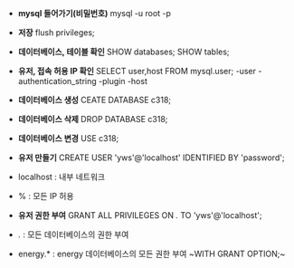 - **mysql 들어가기(비밀번호)**
mysql -u root -p<br />

- **저장**
flush privileges;<br />

- **데이터베이스, 테이블 확인**
SHOW databases;
SHOW tables;<br />

- **유저, 접속 허용 IP 확인**
SELECT user,host FROM mysql.user;
-user
-authentication_string
-plugin
-host<br />

- **데이터베이스 생성**
CEATE DATABASE c318;<br />

- **데이터베이스 삭제**
DROP DATABASE c318;<br />

- **데이터베이스 변경**
USE c318;<br />

- **유저 만들기**
CREATE USER 'yws'@'localhost' IDENTIFIED BY 'password';
- localhost : 내부 네트워크
- %         : 모든 IP 허용<br />

- **유저 권한 부여**
GRANT ALL PRIVILEGES ON *.* TO 'yws'@'localhost';
- *.*      : 모든 데이터베이스의 권한 부여
- energy.* : energy 데이터베이스의 모든 권한 부여
~WITH GRANT OPTION;~<br />

